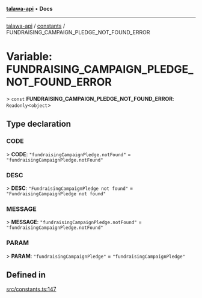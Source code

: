 [**talawa-api**](../../README.md) • **Docs**

***

[talawa-api](../../modules.md) / [constants](../README.md) / FUNDRAISING\_CAMPAIGN\_PLEDGE\_NOT\_FOUND\_ERROR

# Variable: FUNDRAISING\_CAMPAIGN\_PLEDGE\_NOT\_FOUND\_ERROR

\> `const` **FUNDRAISING\_CAMPAIGN\_PLEDGE\_NOT\_FOUND\_ERROR**: `Readonly`\<`object`\>

## Type declaration

### CODE

\> **CODE**: `"fundraisingCampaignPledge.notFound"` = `"fundraisingCampaignPledge.notFound"`

### DESC

\> **DESC**: `"FundraisingCampaignPledge not found"` = `"FundraisingCampaignPledge not found"`

### MESSAGE

\> **MESSAGE**: `"fundraisingCampaignPledge.notFound"` = `"fundraisingCampaignPledge.notFound"`

### PARAM

\> **PARAM**: `"fundraisingCampaignPledge"` = `"fundraisingCampaignPledge"`

## Defined in

[src/constants.ts:147](https://github.com/PalisadoesFoundation/talawa-api/blob/4a88fe62b20ebda9653c55ae8d39d6c6fac8831f/src/constants.ts#L147)
